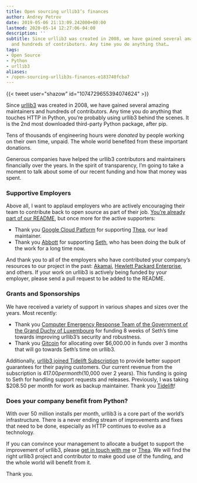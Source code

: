 ```yaml
---
title: Open sourcing urllib3’s finances
author: Andrey Petrov
date: 2019-05-06 21:13:09.242000+00:00
lastmod: 2020-05-14 12:27:06-04:00
description: ''
subtitle: Since urllib3 was created in 2008, we have gained several amazing maintainers
  and hundreds of contributors. Any time you do anything that…
tags:
- Open Source
- Python
- urllib3
aliases:
- /open-sourcing-urllib3s-finances-e183740fcba7
---
```

{{< tweet user="shazow" id="1074729655394074624" >}}

Since [urllib3](https://github.com/urllib3/urllib3) was created in 2008, we have gained several amazing maintainers and hundreds of contributors. Any time you do anything that touches HTTP in Python, you’re probably using urllib3 behind the scenes. It is the 2nd most downloaded third-party Python package, after pip.

Tens of thousands of engineering hours were _donated_ by people working on their own time, unpaid. The whole world benefited from these important donations.

Generous companies have helped the urllib3 contributors and maintainers financially over the years. In the spirit of transparency, I’m going to take a moment to talk about some of our recent funding and how that money was spent.

### Supportive Employers

Above all, I want to applaud employers who are actively encouraging their team to contribute back to open source as part of their job. [You’re already part of our README](https://github.com/urllib3/urllib3#sponsorship), but once more for the active supporters:

*   Thank you [Google Cloud Patform](https://cloud.google.com/) for supporting [Thea](https://github.com/theacodes), our lead maintainer.
*   Thank you [Abbott](https://www.abbott.com/) for supporting [Seth](https://github.com/sethmlarson), who has been doing the bulk of the work for a long time now.

And thank you to all of the employers who have contributed your company’s resources to our project in the past: [Akamai](https://www.akamai.com/), [Hewlett Packard Enterprise](https://www.hpe.com), and others. If your work on urllib3 is actively being funded by your employer, please send a pull request to be added to the README.

### Grants and Sponsorships

We have received a variety of support in various shapes and sizes over the years. Most recently:

*   Thank you [Computer Emergency Response Team of the Government of the Grand Duchy of Luxembourg](https://www.govcert.lu/) for funding 8 weeks of Seth’s time towards improving urllib3’s security and robustness.
*   Thank you [Gitcoin](https://gitcoin.co/grants/65/urllib3) for allocating over $6,000.00 in funds over 3 months that will go towards Seth’s time on urllib3.

Additionally, [urllib3 joined Tidelift Subscription](https://tidelift.com/subscription/pkg/pypi-urllib3?utm_source=pypi-urllib3&amp;utm_medium=referral&amp;utm_campaign=blog) to provide better support guarantees for their paying customers. Our current revenue from the subscription is $417.00 per month ($10,000 over 2 years). This funding is going to Seth for handling support requests and releases. Previously, I was taking $208.50 per month for work as backup maintainer. Thank you [Tidelift](https://tidelift.com)!

### Does your company benefit from Python?

With over 50 million installs per month, urllib3 is a core part of the world’s infrastructure. There is a never ending stream of improvements and fixes that need to be done, especially as HTTP continues to evolve as a technology.

If you can convince your management to allocate a budget to support the improvement of urllib3, please [get in touch with me](https://keybase.io/shazow) or [Thea](https://keybase.io/theacodes). We will find the right urllib3 project and contributor to make good use of the funding, and the whole world will benefit from it.

Thank you.

